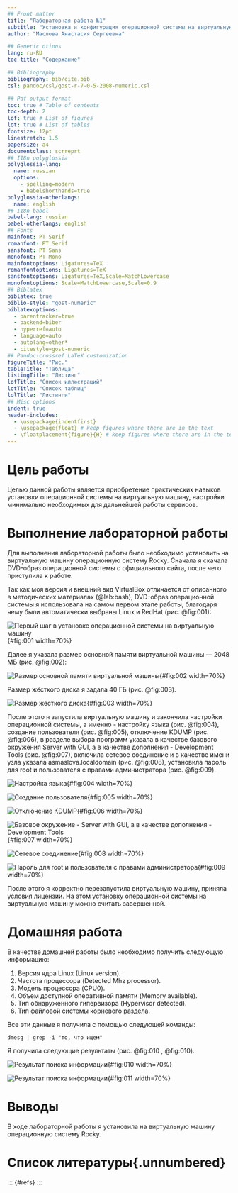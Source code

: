 ```yaml
---
## Front matter
title: "Лабораторная работа №1"
subtitle: "Установка и конфигурация операционной системы на виртуальную машину"
author: "Маслова Анастасия Сергеевна"

## Generic otions
lang: ru-RU
toc-title: "Содержание"

## Bibliography
bibliography: bib/cite.bib
csl: pandoc/csl/gost-r-7-0-5-2008-numeric.csl

## Pdf output format
toc: true # Table of contents
toc-depth: 2
lof: true # List of figures
lot: true # List of tables
fontsize: 12pt
linestretch: 1.5
papersize: a4
documentclass: scrreprt
## I18n polyglossia
polyglossia-lang:
  name: russian
  options:
	- spelling=modern
	- babelshorthands=true
polyglossia-otherlangs:
  name: english
## I18n babel
babel-lang: russian
babel-otherlangs: english
## Fonts
mainfont: PT Serif
romanfont: PT Serif
sansfont: PT Sans
monofont: PT Mono
mainfontoptions: Ligatures=TeX
romanfontoptions: Ligatures=TeX
sansfontoptions: Ligatures=TeX,Scale=MatchLowercase
monofontoptions: Scale=MatchLowercase,Scale=0.9
## Biblatex
biblatex: true
biblio-style: "gost-numeric"
biblatexoptions:
  - parentracker=true
  - backend=biber
  - hyperref=auto
  - language=auto
  - autolang=other*
  - citestyle=gost-numeric
## Pandoc-crossref LaTeX customization
figureTitle: "Рис."
tableTitle: "Таблица"
listingTitle: "Листинг"
lofTitle: "Список иллюстраций"
lotTitle: "Список таблиц"
lolTitle: "Листинги"
## Misc options
indent: true
header-includes:
  - \usepackage{indentfirst}
  - \usepackage{float} # keep figures where there are in the text
  - \floatplacement{figure}{H} # keep figures where there are in the text
---
```


# Цель работы

Целью данной работы является приобретение практических навыков установки операционной системы на виртуальную машину, настройки минимально необходимых для дальнейшей работы сервисов.

# Выполнение лабораторной работы

Для выполнения лабораторной работы было необходимо установить на виртуальную машину операционную систему Rocky. Сначала я скачала DVD-образ операционной системы с официального сайта, после чего приступила к работе. 

Так как моя версия и внешний вид VirtualBox отличается от описанного в методических материалах (@lab:bash), DVD-образ операционной системы я использовала на самом первом этапе работы, благодаря чему были автоматически выбраны Linux и RedHat (рис. @fig:001):

![Первый шаг в установке операционной системы на виртуальную машину](image/3.png){#fig:001 width=70%}

Далее я указала размер основной памяти виртуальной машины — 2048 МБ (рис. @fig:002):

![Размер основной памяти виртуальной машины](image/4.png){#fig:002 width=70%}

Размер жёсткого диска я задала 40 ГБ (рис. @fig:003).

![Размер жёсткого диска](image/5.png){#fig:003 width=70%}

После этого я запустила виртуальную машину и закончила настройки операционной системы, а именно - настройку языка (рис. @fig:004), создание пользователя (рис. @fig:005), отключение KDUMP (рис. @fig:006), в разделе выбора программ указала в качестве базового окружения Server with GUI, а в качестве дополнения - Development Tools (рис. @fig:007), включила сетевое соединение и в качестве имени узла указала asmaslova.localdomain (рис. @fig:008), установила пароль для root и пользователя с правами администратора (рис. @fig:009).

![Настройка языка](image/6.png){#fig:004 width=70%}

![Создание пользователя](image/7.png){#fig:005 width=70%}

![Отключение KDUMP](image/8.png){#fig:006 width=70%}

![Базовое окружение - Server with GUI, а в качестве дополнения - Development Tools](image/9.png){#fig:007 width=70%}

![Сетевое соединение](image/10.png){#fig:008 width=70%}

![Пароль для root и пользователя с правами администратора](image/11.png){#fig:009 width=70%}

После этого я корректно перезапустила виртуальную машину, приняла условия лицензии. На этом установку операционной системы на виртуальную машину можно считать завершенной.

# Домашняя работа

В качестве домашней работы было необходимо получить следующую информацию:

1. Версия ядра Linux (Linux version).
2. Частота процессора (Detected Mhz processor).
3. Модель процессора (CPU0).
4. Объем доступной оперативной памяти (Memory available).
5. Тип обнаруженного гипервизора (Hypervisor detected).
6. Тип файловой системы корневого раздела.

Все эти данные я получила с помощью следующей команды:

```
dmesg | grep -i "то, что ищем"
```

Я получила следующие результаты (рис. @fig:010 , @fig:010).

![Результат поиска информации](image/1.png){#fig:010 width=70%}

![Результат поиска информации](image/2.png){#fig:011 width=70%}

# Выводы

В ходе лабораторной работы я установила на виртуальную машину операционную систему Rocky.

# Список литературы{.unnumbered}

::: {#refs}
:::